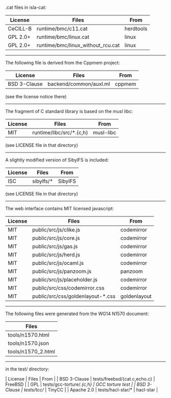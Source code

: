 .cat files in isla-cat:

| License      | Files                             | From      |
| ------------ | --------------------------------- | --------- |
| CeCILL-B     | runtime/bmc/c11.cat               | herdtools |
| GPL 2.0+     | runtime/bmc/linux.cat             | linux     |
| GPL 2.0+     | runtime/bmc/linux_without_rcu.cat | linux     |

---

The following file is derived from the Cppmem project:

| License      | Files                  | From      |
| ------------ | ---------------------- | --------- |
| BSD 3-Clause | backend/common/auxl.ml | cppmem    |

(see the license notice there)

---

The fragment of C standard library is based on the musl libc:

| License      | Files                    | From      |
| ------------ | ------------------------ | --------- |
| MIT          | runtime/libc/src/*.{c,h} | musl-libc |

(see LICENSE file in that directory)

---

A slightly modified version of SibylFS is included:

| License      | Files                  | From      |
| ------------ | ---------------------- | --------- |
| ISC          | sibylfs/*              | SibylFS   |

(see LICENSE file in that directory)

---

The web interface contains MIT licensed javascript:

| License | Files                              | From         |
| ------- | ---------------------------------- | ------------ |
| MIT     | public/src/js/clike.js             | codemirror   |
| MIT     | public/src/js/core.js              | codemirror   |
| MIT     | public/src/js/gas.js               | codemirror   |
| MIT     | public/src/js/herd.js              | codemirror   |
| MIT     | public/src/js/ocaml.js             | codemirror   |
| MIT     | public/src/js/panzoom.js           | panzoom      |
| MIT     | public/src/js/placeholder.js       | codemirror   |
| MIT     | public/src/css/codemirror.css      | codemirror   |
| MIT     | public/src/css/goldenlayout-\*.css | goldenlayout |

---

The following files were generated from the WG14 N1570 document:

| Files              |
| ------------------ |
| tools/n1570.html   |
| tools/n1570.json   |
| tools/n1570_2.html |

---

in the test/ directory:

| License      | Files                        | From             |
| BSD 3-Clause | tests/freebsd/{cat.c,echo.c} | FreeBSD          |
| GPL          | tests/gcc-torture/*.{c,h}    | GCC torture test |
| BSD 3-Clause | tests/tcc/*                  | TinyCC           |
| Apache 2.0   | tests/hacl-star/*            | hacl-star        |
